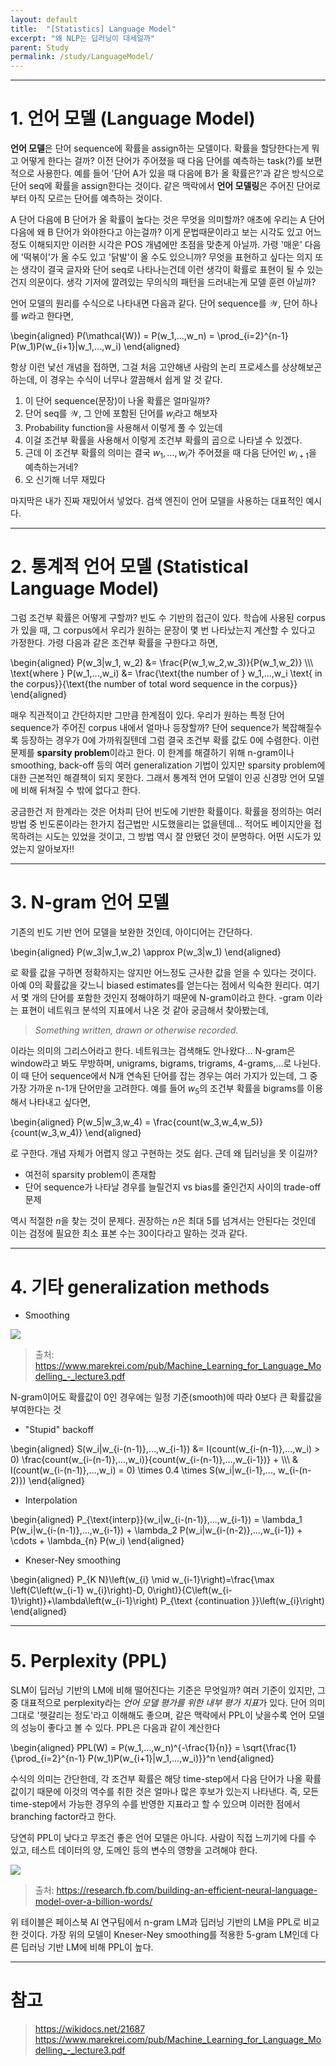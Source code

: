 ```yaml
---
layout: default
title:  "[Statistics] Language Model"
excerpt: "왜 NLP는 딥러닝이 대세일까"
parent: Study
permalink: /study/LanguageModel/
---
```


***

# 1. 언어 모델 (Language Model)

**언어 모델**은 단어 sequence에 확률을 assign하는 모델이다. 확률을 할당한다는게 뭐고 어떻게 한다는 걸까? 이전 단어가 주어졌을 때 다음 단어를 예측하는 task(?)를 보편적으로 사용한다. 예를 들어 '단어 A가 있을 때 다음에 B가 올 확률은?'과 같은 방식으로 단어 seq에 확률을 assign한다는 것이다. 같은 맥락에서 **언어 모델링**은 주어진 단어로부터 아직 모르는 단어를 예측하는 것이다. 

A 단어 다음에 B 단어가 올 확률이 높다는 것은 무엇을 의미할까? 애초에 우리는 A 단어 다음에 왜 B 단어가 와야한다고 아는걸까? 이게 문법때문이라고 보는 시각도 있고 어느정도 이해되지만 이러한 시각은 POS 개념에만 초점을 맞춘게 아닐까. 가령 '매운' 다음에 '떡볶이'가 올 수도 있고 '닭발'이 올 수도 있으니까? 무엇을 표현하고 싶다는 의지 또는 생각이 결국 글자와 단어 seq로 나타나는건데 이런 생각이 확률로 표현이 될 수 있는건지 의문이다. 생각 기저에 깔려있는 무의식의 패턴을 드러내는게 모델 훈련 아닐까?

언어 모델의 원리를 수식으로 나타내면 다음과 같다. 단어 sequence를 $\mathcal{W}$, 단어 하나를 $w$라고 한다면,

\begin{aligned}
P(\mathcal{W}) = P(w_1,...,w_n) = \prod_{i=2}^{n-1} P(w_1)P(w_{i+1}|w_1,...,w_i)
\end{aligned}

항상 이런 낯선 개념을 접하면, 그걸 처음 고안해낸 사람의 논리 프로세스를 상상해보곤 하는데, 이 경우는 수식이 너무나 깔끔해서 쉽게 알 것 같다. 

1. 이 단어 sequence(문장)이 나올 확률은 얼마일까?
2. 단어 seq를 $\mathcal{W}$, 그 안에 포함된 단어를 $w_i$라고 해보자
3. Probability function을 사용해서 이렇게 풀 수 있는데
4. 이걸 조건부 확률을 사용해서 이렇게 조건부 확률의 곱으로 나타낼 수 있겠다.
5. 근데 이 조건부 확률의 의미는 결국 $w_1,...,w_i$가 주어졌을 때 다음 단어인 $w_{i+1}$을 예측하는거네?
6. 오 신기해 너무 재밌다

마지막은 내가 진짜 재밌어서 넣었다. 검색 엔진이 언어 모델을 사용하는 대표적인 예시다. 


***

# 2. 통계적 언어 모델 (Statistical Language Model)

그럼 조건부 확률은 어떻게 구할까? 빈도 수 기반의 접근이 있다. 학습에 사용된 corpus가 있을 때, 그 corpus에서 우리가 원하는 문장이 몇 번 나타났는지 계산할 수 있다고 가정한다. 가령 다음과 같은 조건부 확률을 구한다고 하면,

\begin{aligned}
P(w_3|w_1, w_2) &= \frac{P(w_1,w_2,w_3)}{P(w_1,w_2)} \\\\\\
\text{where } P(w_1,...,w_i) &= \frac{\text{the number of } w_1,...,w_i \text{ in the corpus}}{\text{the number of total word sequence in the corpus}}
\end{aligned}



매우 직관적이고 간단하지만 그만큼 한계점이 있다. 우리가 원하는 특정 단어 sequence가 주어진 corpus 내에서 얼마나 등장할까? 단어 sequence가 복잡해질수록 등장하는 경우가 0에 가까워질텐데 그럼 결국 조건부 확률 값도 0에 수렴한다. 이런 문제를 **sparsity problem**이라고 한다. 이 한계를 해결하기 위해 n-gram이나 smoothing, back-off 등의 여러 generalization 기법이 있지만 sparsity problem에 대한 근본적인 해결책이 되지 못한다. 그래서 통계적 언어 모델이 인공 신경망 언어 모델에 비해 뒤쳐질 수 밖에 없다고 한다.

궁금한건 저 한계라는 것은 어차피 단어 빈도에 기반한 확률이다. 확률을 정의하는 여러 방법 중 빈도론이라는 한가지 접근법만 시도했을리는 없을텐데... 적어도 베이지안을 접목하려는 시도는 있었을 것이고, 그 방법 역시 잘 안됐던 것이 분명하다. 어떤 시도가 있었는지 알아보자!!


***

# 3. N-gram 언어 모델

기존의 빈도 기반 언어 모델을 보완한 것인데, 아이디어는 간단하다. 

\begin{aligned}
P(w_3|w_1,w_2) \approx P(w_3|w_1)
\end{aligned}

로 확률 값을 구하면 정확하지는 않지만 어느정도 근사한 값을 얻을 수 있다는 것이다. 아예 0의 확률값을 갖느니 biased estimates를 얻는다는 점에서 익숙한 원리다. 여기서 몇 개의 단어를 포함한 것인지 정해야하기 때문에 N-gram이라고 한다. -gram 이라는 표현이 네트워크 분석의 지표에서 나온 것 같아 궁금해서 찾아봤는데,     

> *Something written, drawn or otherwise recorded.*

이라는 의미의 그리스어라고 한다. 네트워크는 검색해도 안나왔다... N-gram은 window라고 봐도 무방하며, unigrams, bigrams, trigrams, 4-grams,...로 나뉜다. 이 때 단어 sequence에서 N개 연속된 단어를 잡는 경우는 여러 가지가 있는데, 그 중 가장 가까운 n-1개 단어만을 고려한다. 예를 들어 $w_5$의 조건부 확률을 bigrams를 이용해서 나타내고 싶다면,

\begin{aligned}
P(w_5|w_3,w_4) = \frac{count(w_3,w_4,w_5)}{count(w_3,w_4)}
\end{aligned}


로 구한다. 개념 자체가 어렵지 않고 구현하는 것도 쉽다. 근데 왜 딥러닝을 못 이길까?

* 여전히 sparsity problem이 존재함
* 단어 sequence가 나타날 경우를 늘릴건지 vs bias를 줄인건지 사이의 trade-off 문제

역시 적절한 $n$을 찾는 것이 문제다. 권장하는 $n$은 최대 5를 넘겨서는 안된다는 것인데 이는 검정에 필요한 최소 표본 수는 30이다라고 말하는 것과 같다. 


***

# 4. 기타 generalization methods

* Smoothing

![](https://s-seo.github.io/assets/images/post_LM_1.PNG) 
> 출처: <https://www.marekrei.com/pub/Machine_Learning_for_Language_Modelling_-_lecture3.pdf>

N-gram이어도 확률값이 0인 경우에는 일정 기준(smooth)에 따라 0보다 큰 확률값을 부여한다는 것

* "Stupid" backoff

\begin{aligned}
S(w_i|w_{i-(n-1)},...,w_{i-1}) &= I(count(w_{i-(n-1)},...,w_i) > 0) \frac{count(w_{i-(n-1)},...,w_i)}{count(w_{i-(n-1)},...,w_{i-1})} + \\\\\\ & I(count(w_{i-(n-1)},...,w_i) = 0) \times 0.4 \times S(w_i|w_{i-1},..., w_{i-(n-2)})
\end{aligned}

* Interpolation

\begin{aligned}
P_{\text{interp}}(w_i|w_{i-(n-1)},...,w_{i-1}) = \lambda_1 P(w_i|w_{i-(n-1)},...,w_{i-1}) + \lambda_2 P(w_i|w_{i-(n-2)},...,w_{i-1}) + \cdots + \lambda_{n} P(w_i)
\end{aligned}

* Kneser-Ney smoothing

\begin{aligned}
P_{K N}\left(w_{i} \mid w_{i-1}\right)=\frac{\max \left(C\left(w_{i-1} w_{i}\right)-D, 0\right)}{C\left(w_{i-1}\right)}+\lambda\left(w_{i-1}\right) P_{\text {continuation }}\left(w_{i}\right)
\end{aligned}



***

# 5. Perplexity (PPL)

SLM이 딥러닝 기반의 LM에 비해 떨어진다는 기준은 무엇일까? 여러 기준이 있지만, 그 중 대표적으로 perplexity라는 *언어 모델 평가를 위한 내부 평가 지표*가 있다. 단어 의미 그대로 '헷갈리는 정도'라고 이해해도 좋으며, 같은 맥락에서 PPL이 낮을수록 언어 모델의 성능이 좋다고 볼 수 있다. PPL은 다음과 같이 계산한다

\begin{aligned}
PPL(W) = P(w_1,...,w_n)^{-\frac{1}{n}} = \sqrt{\frac{1}{\prod_{i=2}^{n-1} P(w_1)P(w_{i+1}|w_1,...,w_i)}}^n
\end{aligned}

수식의 의미는 간단한데, 각 조건부 확률은 해당 time-step에서 다음 단어가 나올 확률값이기 때문에 이것의 역수를 취한 것은 얼마나 많은 후보가 있는지 나타낸다. 즉, 모든 time-step에서 가능한 경우의 수를 반영한 지표라고 할 수 있으며 이러한 점에서 branching factor라고 한다.

당연히 PPL이 낮다고 무조건 좋은 언어 모델은 아니다. 사람이 직접 느끼기에 다를 수 있고, 테스트 데이터의 양, 도메인 등의 변수의 영향을 고려해야 한다. 

![](https://s-seo.github.io/assets/images/post_LM_2.PNG) 
> 출처: <https://research.fb.com/building-an-efficient-neural-language-model-over-a-billion-words/>

위 테이블은 페이스북 AI 연구팀에서 n-gram LM과 딥러닝 기반의 LM을 PPL로 비교한 것이다. 가장 위의 모델이 Kneser-Ney smoothing를 적용한 5-gram LM인데 다른 딥러닝 기반 LM에 비해 PPL이 높다. 


***

# 참고
> <https://wikidocs.net/21687> <br>
> <https://www.marekrei.com/pub/Machine_Learning_for_Language_Modelling_-_lecture3.pdf>